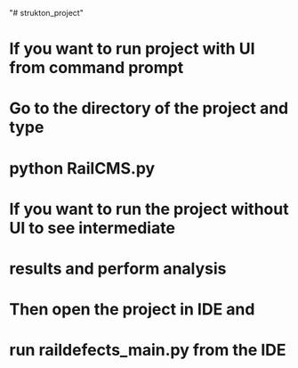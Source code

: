 "# strukton_project" 

# If you want to run project with UI from command prompt
# Go to the directory of the project and type
# python RailCMS.py
# If you want to run the project without UI to see intermediate 
# results and perform analysis
# Then open the project in IDE and  
# run raildefects_main.py from the IDE

